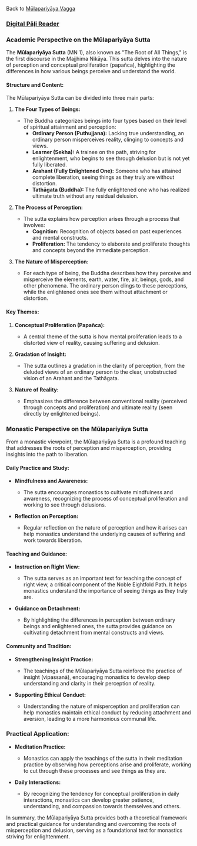 Back to [Mūlapariyāya Vagga](MūlapariyāyaVagga.md)

### [Digital Pāḷi Reader](https://www.digitalpalireader.online/_dprhtml/index.html?loc=m.0.0.0.0.0.0.m)

### Academic Perspective on the Mūlapariyāya Sutta

The **Mūlapariyāya Sutta** (MN 1), also known as "The Root of All Things," is the first discourse in the Majjhima Nikāya. This sutta delves into the nature of perception and conceptual proliferation (papañca), highlighting the differences in how various beings perceive and understand the world.

#### Structure and Content:

The Mūlapariyāya Sutta can be divided into three main parts:

1. **The Four Types of Beings:**
   - The Buddha categorizes beings into four types based on their level of spiritual attainment and perception:
     - **Ordinary Person (Puthujjana):** Lacking true understanding, an ordinary person misperceives reality, clinging to concepts and views.
     - **Learner (Sekha):** A trainee on the path, striving for enlightenment, who begins to see through delusion but is not yet fully liberated.
     - **Arahant (Fully Enlightened One):** Someone who has attained complete liberation, seeing things as they truly are without distortion.
     - **Tathāgata (Buddha):** The fully enlightened one who has realized ultimate truth without any residual delusion.

2. **The Process of Perception:**
   - The sutta explains how perception arises through a process that involves:
     - **Cognition:** Recognition of objects based on past experiences and mental constructs.
     - **Proliferation:** The tendency to elaborate and proliferate thoughts and concepts beyond the immediate perception.

3. **The Nature of Misperception:**
   - For each type of being, the Buddha describes how they perceive and misperceive the elements, earth, water, fire, air, beings, gods, and other phenomena. The ordinary person clings to these perceptions, while the enlightened ones see them without attachment or distortion.

#### Key Themes:

1. **Conceptual Proliferation (Papañca):** 
   - A central theme of the sutta is how mental proliferation leads to a distorted view of reality, causing suffering and delusion.

2. **Gradation of Insight:**
   - The sutta outlines a gradation in the clarity of perception, from the deluded views of an ordinary person to the clear, unobstructed vision of an Arahant and the Tathāgata.

3. **Nature of Reality:**
   - Emphasizes the difference between conventional reality (perceived through concepts and proliferation) and ultimate reality (seen directly by enlightened beings).

### Monastic Perspective on the Mūlapariyāya Sutta

From a monastic viewpoint, the Mūlapariyāya Sutta is a profound teaching that addresses the roots of perception and misperception, providing insights into the path to liberation.

#### Daily Practice and Study:

- **Mindfulness and Awareness:** 
  - The sutta encourages monastics to cultivate mindfulness and awareness, recognizing the process of conceptual proliferation and working to see through delusions.

- **Reflection on Perception:**
  - Regular reflection on the nature of perception and how it arises can help monastics understand the underlying causes of suffering and work towards liberation.

#### Teaching and Guidance:

- **Instruction on Right View:**
  - The sutta serves as an important text for teaching the concept of right view, a critical component of the Noble Eightfold Path. It helps monastics understand the importance of seeing things as they truly are.

- **Guidance on Detachment:**
  - By highlighting the differences in perception between ordinary beings and enlightened ones, the sutta provides guidance on cultivating detachment from mental constructs and views.

#### Community and Tradition:

- **Strengthening Insight Practice:**
  - The teachings of the Mūlapariyāya Sutta reinforce the practice of insight (vipassanā), encouraging monastics to develop deep understanding and clarity in their perception of reality.

- **Supporting Ethical Conduct:**
  - Understanding the nature of misperception and proliferation can help monastics maintain ethical conduct by reducing attachment and aversion, leading to a more harmonious communal life.

### Practical Application:

- **Meditation Practice:**
  - Monastics can apply the teachings of the sutta in their meditation practice by observing how perceptions arise and proliferate, working to cut through these processes and see things as they are.

- **Daily Interactions:**
  - By recognizing the tendency for conceptual proliferation in daily interactions, monastics can develop greater patience, understanding, and compassion towards themselves and others.

In summary, the Mūlapariyāya Sutta provides both a theoretical framework and practical guidance for understanding and overcoming the roots of misperception and delusion, serving as a foundational text for monastics striving for enlightenment.


